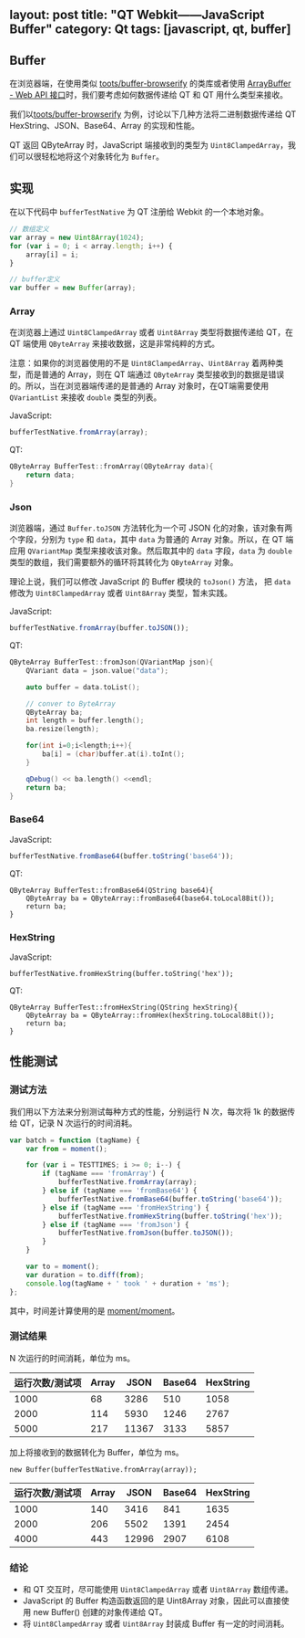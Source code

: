 layout: post
title: "QT Webkit——JavaScript Buffer"
category: Qt
tags: [javascript, qt, buffer]
---

## Buffer

在浏览器端，在使用类似 [toots/buffer-browserify](https://github.com/toots/buffer-browserify) 的类库或者使用 [ArrayBuffer - Web API 接口](https://developer.mozilla.org/zh-CN/docs/Web/API/ArrayBuffer)时，我们要考虑如何数据传递给 QT 和 QT 用什么类型来接收。

我们以[toots/buffer-browserify](https://github.com/toots/buffer-browserify) 为例，讨论以下几种方法将二进制数据传递给 QT HexString、JSON、Base64、Array 的实现和性能。

QT 返回 QByteArray 时，JavaScript 端接收到的类型为 `Uint8ClampedArray`，我们可以很轻松地将这个对象转化为 `Buffer`。

<!-- more -->

## 实现

在以下代码中 `bufferTestNative` 为 QT 注册给 Webkit 的一个本地对象。

```javascript
// 数组定义
var array = new Uint8Array(1024);
for (var i = 0; i < array.length; i++) {
    array[i] = i;
}

// buffer定义
var buffer = new Buffer(array);
```

### Array

在浏览器上通过 `Uint8ClampedArray` 或者 `Uint8Array` 类型将数据传递给 QT，在 QT 端使用 `QByteArray` 来接收数据，这是非常纯粹的方式。

注意：如果你的浏览器使用的不是 `Uint8ClampedArray`、`Uint8Array` 着两种类型，而是普通的 Array，则在 QT 端通过 `QByteArray` 类型接收到的数据是错误的。所以，当在浏览器端传递的是普通的 Array 对象时，在QT端需要使用 `QVariantList` 来接收 `double` 类型的列表。

JavaScript:

```javascript
bufferTestNative.fromArray(array);
```

QT:

```c++
QByteArray BufferTest::fromArray(QByteArray data){
    return data;
}
```

### Json

浏览器端，通过 `Buffer.toJSON` 方法转化为一个可 JSON 化的对象，该对象有两个字段，分别为 `type` 和 `data`，其中 `data` 为普通的 Array 对象。所以，在 QT 端应用 `QVariantMap` 类型来接收该对象。然后取其中的 `data` 字段，`data` 为 `double` 类型的数组，我们需要额外的循环将其转化为 `QByteArray` 对象。

理论上说，我们可以修改 JavaScript 的 Buffer 模块的 `toJson()` 方法， 把 `data` 修改为 `Uint8ClampedArray` 或者 `Uint8Array` 类型，暂未实践。

JavaScript:

```javascript
bufferTestNative.fromArray(buffer.toJSON());
```

QT:

```c++
QByteArray BufferTest::fromJson(QVariantMap json){
    QVariant data = json.value("data");

    auto buffer = data.toList();

    // conver to ByteArray
    QByteArray ba;
    int length = buffer.length();
    ba.resize(length);

    for(int i=0;i<length;i++){
        ba[i] = (char)buffer.at(i).toInt();
    }

    qDebug() << ba.length() <<endl;
    return ba;
}
```

### Base64

JavaScript:

```javascript
bufferTestNative.fromBase64(buffer.toString('base64'));
```

QT:

```
QByteArray BufferTest::fromBase64(QString base64){
    QByteArray ba = QByteArray::fromBase64(base64.toLocal8Bit());
    return ba;
}
```

### HexString

JavaScript:

```
bufferTestNative.fromHexString(buffer.toString('hex'));
```

QT:

```
QByteArray BufferTest::fromHexString(QString hexString){
    QByteArray ba = QByteArray::fromHex(hexString.toLocal8Bit());
    return ba;
}
```

## 性能测试

### 测试方法

我们用以下方法来分别测试每种方式的性能，分别运行 N 次，每次将 1k 的数据传给 QT，记录 N 次运行的时间消耗。

```javascript
var batch = function (tagName) {
    var from = moment();

    for (var i = TESTTIMES; i >= 0; i--) {
        if (tagName === 'fromArray') {
            bufferTestNative.fromArray(array);
        } else if (tagName === 'fromBase64') {
            bufferTestNative.fromBase64(buffer.toString('base64'));
        } else if (tagName === 'fromHexString') {
            bufferTestNative.fromHexString(buffer.toString('hex'));
        } else if (tagName === 'fromJson') {
            bufferTestNative.fromJson(buffer.toJSON());
        }
    }

    var to = moment();
    var duration = to.diff(from);
    console.log(tagName + ' took ' + duration + 'ms');
};
```

其中，时间差计算使用的是 [moment/moment](https://github.com/moment/moment)。

### 测试结果

N 次运行的时间消耗，单位为 ms。

运行次数/测试项 | Array | JSON | Base64 | HexString
--------|-------|-------|---------|-------
1000    |68     |3286   |510      |1058
2000    |114    |5930   |1246     |2767
5000    |217    |11367  |3133     |5857


加上将接收到的数据转化为 Buffer，单位为 ms。

    new Buffer(bufferTestNative.fromArray(array));

运行次数/测试项 | Array | JSON | Base64  | HexString
-------|-------|------|---------|------------
1000   | 140   |3416  |841      |1635
2000   | 206   |5502  |1391     |2454
4000   | 443   |12996 |2907     |6108

### 结论

- 和 QT 交互时，尽可能使用 `Uint8ClampedArray` 或者 `Uint8Array` 数组传递。
- JavaScript 的 Buffer 构造函数返回的是 Uint8Array 对象，因此可以直接使用 new Buffer() 创建的对象传递给 QT。
- 将 `Uint8ClampedArray` 或者 `Uint8Array` 封装成 Buffer 有一定的时间消耗。